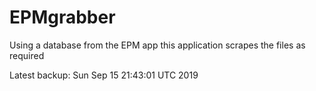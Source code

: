 # EPMgrabber
Using a database from the EPM app this application scrapes the files as required


Latest backup: Sun Sep 15 21:43:01 UTC 2019
